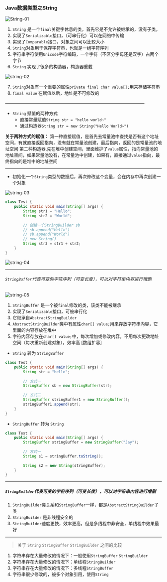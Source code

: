 ### Java数据类型之String

![String-01](https://qiniu.lglg.xyz/images/lglg/posts/202206/26/string-01.png)

1. `String` 是一个`final`关键字休息的类，首先它是不允许被继承的，没有子类。
2. 实现了`Serializable`接口，（可串行化）可以在网络中传输
3. 实现了`Comparable`接口，对象之间可以比较大小
4. `String`对象用于保存字符串，也就是一组字符序列
5. 字符串字符使用`Unicode`字符编码，一个字符（不区分字母还是汉字）占两个字节
6. `String` 实现了很多的构造器，构造器重载

![string-02](https://qiniu.lglg.xyz/images/lglg/posts/202206/26/string-02.png)

7. `String`对象有一个重要的属性`private final char value[];`用来存储字符串
8. `final value` 在赋值以后，地址是不可修改的


————————————————————————————————

* `String` 赋值的两种方式
  * 直接常量赋值`String str = "hello world~"`
  * 通过构造器`String str = new String("Hello World~")`

**关于两种方式的赋值：**
第一种直接赋值，是首先去常量池中查找是否有这个地址空间，有就直接返回指向，没有就在常量池创建，最后指向，返回的是常量池的地址空间
第二种构造器,先在堆中创建空间，里面维护了`value`属性，指向常量池的地址空间，如果常量池没有，在常量池中创建，如果有，直接通过`value`指向，最终指向的是堆中的地址空间


**************

* 初始化一个`String`类型的数据后，再次修改这个变量，会在内存中再次创建一个对象

![string-03](https://qiniu.lglg.xyz/images/lglg/posts/202206/26/string-03.png)

```java
class Test {
    public static void main(String[] args) {
        String str1 = "Hello";
        String str2 = "World";
        
        // 创建一个StringBuilder sb
        // sb.append("Hello")
        // sb.append("World")     
        // new String()
        String str3 = str1 + str2;
    }
}
```

![string-04](https://qiniu.lglg.xyz/images/lglg/posts/202206/26/string-04.png)


**************

###### `StringBuffer`代表可变的字符序列（可变长度），可以对字符串内容进行增删

![string-05](https://qiniu.lglg.xyz/images/lglg/posts/202206/26/string-05.png)

1. `StringBuffer` 是一个被`final`修改的类，该类不能被继承
2. 实现了`Serializable`接口，可被串行化
3. 它继承自`AbstractStringBuilder`
4. `AbstractStringBuilder`类中有属性`char[] value;`用来存放字符串内容，它里面的内容存放在堆中
5. 字符内容存放在`char[] value;`中，每次增加或修改内容，不用每次更改地址空间（每次重新创建对象），效率高 [数组扩容]

* `String` 转为 `StringBuffer`

```java
class Test {
    public static void main(String[] args) {
        String str = "hello";
        
        // 方式一
        StringBuffer sb = new StringBuffer(str);
        
        // 方式二
        StringBuffer stringBuffer1 = new StringBuffer();
        stringBuffer1.append(str);
    }
}
```

* `StringBuffer` 转为 `String`

```java
class Test {
    public static void main(String[] args) {
        StringBuffer stringBuffer = new StringBuffer("Jay");
        
        // 方式一
        String s1 = stringBuffer.toString();
        
        String s2 = new String(stringBuffer);
    }
}
```


**********************

##### `StringBuilder`代表可变的字符序列（可变长度），可以对字符串内容进行增删

1. `StringBuilder`类关系和`StringBuffer`一样，都是`AbstractStringBuilder`子类
2. `StringBuilder` 是非线程安全的
3. `StringBuilder`速度更快，效率更高，但是多线程中非安全，单线程中效果最好


---------------------

> 关于 `String` `StringBuffer` `StringBuilder` 之间的比较

1. 字符串存在大量修改的情况下：一般使用`StringBuffer` `StringBuilder`
2. 字符串存在大量修改的情况下：单线程`StringBuilder`
3. 字符串存在大量修改的情况下：多线程`StringBuffer`
4. 字符串很少修改的，被多个对象引用，使用`String`